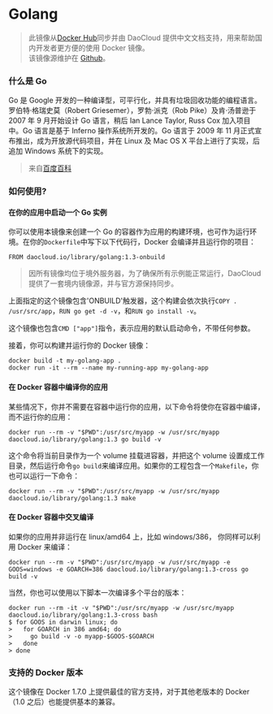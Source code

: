 # Golang
> 此镜像从[Docker Hub](https://registry.hub.docker.com/_/golang/)同步并由 DaoCloud 提供中文文档支持，用来帮助国内开发者更方便的使用 Docker 镜像。	
> 该镜像源维护在 [Github](https://github.com/docker-library/official-images/blob/master/library/golang)。

### 什么是 Go

Go 是 Google 开发的一种编译型，可平行化，并具有垃圾回收功能的编程语言。罗伯特·格瑞史莫（Robert Griesemer），罗勃·派克（Rob Pike）及肯·汤普逊于 2007 年 9 月开始设计 Go 语言，稍后 Ian Lance Taylor, Russ Cox 加入项目中。Go 语言是基于 Inferno 操作系统所开发的。Go 语言于 2009 年 11 月正式宣布推出，成为开放源代码项目，并在 Linux 及 Mac OS X 平台上进行了实现，后追加 Windows 系统下的实现。

> 来自[百度百科](http://baike.baidu.com/view/9257526.htm)

### 如何使用?

#### 在你的应用中启动一个 Go 实例

你可以使用本镜像来创建一个 Go 的容器作为应用的构建环境，也可作为运行环境。在你的`Dockerfile`中写下以下代码行，Docker 会编译并且运行你的项目：

```
FROM daocloud.io/library/golang:1.3-onbuild
```

> 因所有镜像均位于境外服务器，为了确保所有示例能正常运行，DaoCloud 提供了一套境内镜像源，并与官方源保持同步。

上面指定的这个镜像包含'ONBUILD'触发器，这个构建会依次执行`COPY . /usr/src/app`，`RUN go get -d -v`，和`RUN go install -v`。

这个镜像也包含`CMD ["app"]`指令，表示应用的默认启动命令，不带任何参数。

接着，你可以构建并运行你的 Docker 镜像：

```
docker build -t my-golang-app .
docker run -it --rm --name my-running-app my-golang-app
```

#### 在 Docker 容器中编译你的应用

某些情况下，你并不需要在容器中运行你的应用，以下命令将使你在容器中编译，而不运行你的应用：

```
docker run --rm -v "$PWD":/usr/src/myapp -w /usr/src/myapp daocloud.io/library/golang:1.3 go build -v
```

这个命令将当前目录作为一个 volume 挂载进容器，并把这个 volume 设置成工作目录，然后运行命令`go build`来编译应用。如果你的工程包含一个`Makefile`，你也可以运行一下命令：

```
docker run --rm -v "$PWD":/usr/src/myapp -w /usr/src/myapp daocloud.io/library/golang:1.3 make
```

#### 在 Docker 容器中交叉编译

如果你的应用并非运行在 linux/amd64 上，比如 windows/386， 你同样可以利用 Docker 来编译：

```
docker run --rm -v "$PWD":/usr/src/myapp -w /usr/src/myapp -e GOOS=windows -e GOARCH=386 daocloud.io/library/golang:1.3-cross go build -v
```

当然，你也可以使用以下脚本一次编译多个平台的版本：

```
docker run --rm -it -v "$PWD":/usr/src/myapp -w /usr/src/myapp daocloud.io/library/golang:1.3-cross bash
$ for GOOS in darwin linux; do
>   for GOARCH in 386 amd64; do
>     go build -v -o myapp-$GOOS-$GOARCH
>   done
> done
```

### 支持的 Docker 版本

这个镜像在 Docker 1.7.0 上提供最佳的官方支持，对于其他老版本的 Docker（1.0 之后）也能提供基本的兼容。 
